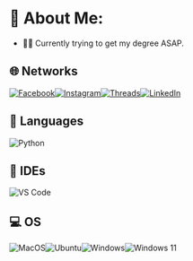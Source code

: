 # 👀 About Me:

- 🧑‍🎓 Currently trying to get my degree ASAP.

## 🌐 Networks

[![Facebook](https://img.shields.io/badge/Facebook-1877F2?style=for-the-badge&logo=facebook&logoColor=white)](https://www.facebook.com/share/MQWA1esg6Ls3N5tC/)[![Instagram](https://img.shields.io/badge/Instagram-E4405F?style=for-the-badge&logo=instagram&logoColor=white)](https://instagram.com/ejponce0)[![Threads](https://img.shields.io/badge/Threads-000000?style=for-the-badge&logo=Threads&logoColor=white)](https://www.threads.net/@ejponce0?xmt=AQGzc7JJVvDbEQPKzPaFtfSx5COPNhwqkcVyGcwWaTRwEy4)[![LinkedIn](https://img.shields.io/badge/LinkedIn-0077B5?style=for-the-badge&logo=linkedin&logoColor=white)](https://www.linkedin.com/in/ejponce0?utm_source=share&utm_campaign=share_via&utm_content=profile&utm_medium=android_app)

## 💬 Languages

![Python](https://img.shields.io/badge/Python-FFD43B?style=for-the-badge&logo=python&logoColor=blue)

## 📝 IDEs

![VS Code](https://img.shields.io/badge/Visual_Studio_Code-0078D4?style=for-the-badge&logo=visual%20studio%20code&logoColor=white)

## 💻 OS

![MacOS](https://img.shields.io/badge/mac%20os-000000?style=for-the-badge&logo=apple&logoColor=white)![Ubuntu](https://img.shields.io/badge/Ubuntu-E95420?style=for-the-badge&logo=ubuntu&logoColor=white)![Windows](https://img.shields.io/badge/Windows-0078D6?style=for-the-badge&logo=windows&logoColor=white)![Windows 11](https://img.shields.io/badge/Windows_11-0078d4?style=for-the-badge&logo=windows-11&logoColor=white)